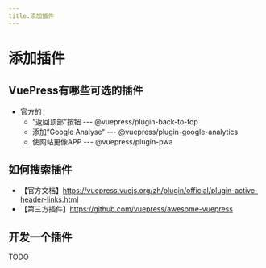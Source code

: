```yaml
---
title:添加插件
---
```


# 添加插件

## VuePress有哪些可选的插件

* 官方的
  * “返回顶部”按钮 --- @vuepress/plugin-back-to-top
  * 添加“Google Analyse“ --- @vuepress/plugin-google-analytics
  * 使网站更像APP --- @vuepress/plugin-pwa


## 如何搜索插件

* 【官方文档】https://vuepress.vuejs.org/zh/plugin/official/plugin-active-header-links.html  
* 【第三方插件】https://github.com/vuepress/awesome-vuepress

## 开发一个插件

TODO  